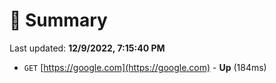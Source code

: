 # 📖 Summary
Last updated: **12/9/2022, 7:15:40 PM**

- `GET` [https://google.com](https://google.com) - **Up** (184ms)
